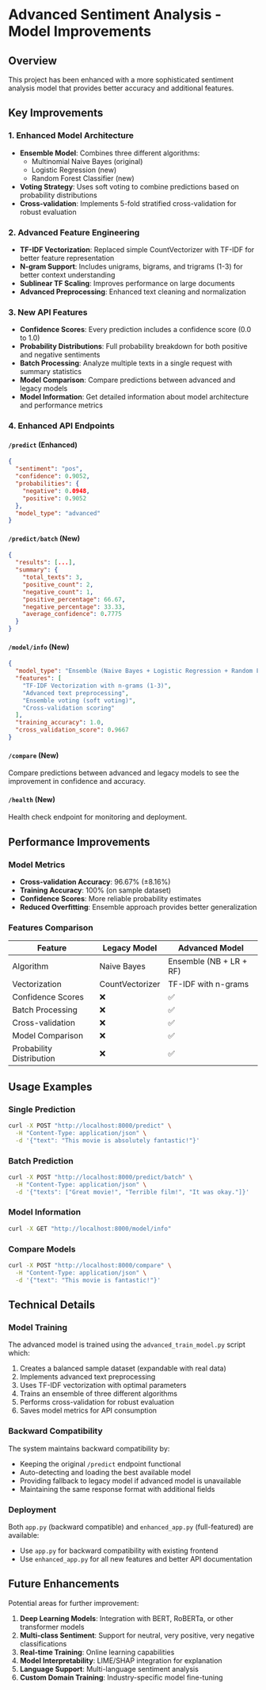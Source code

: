 # Advanced Sentiment Analysis - Model Improvements

## Overview
This project has been enhanced with a more sophisticated sentiment analysis model that provides better accuracy and additional features.

## Key Improvements

### 1. Enhanced Model Architecture
- **Ensemble Model**: Combines three different algorithms:
  - Multinomial Naive Bayes (original)
  - Logistic Regression (new)
  - Random Forest Classifier (new)
- **Voting Strategy**: Uses soft voting to combine predictions based on probability distributions
- **Cross-validation**: Implements 5-fold stratified cross-validation for robust evaluation

### 2. Advanced Feature Engineering
- **TF-IDF Vectorization**: Replaced simple CountVectorizer with TF-IDF for better feature representation
- **N-gram Support**: Includes unigrams, bigrams, and trigrams (1-3) for better context understanding
- **Sublinear TF Scaling**: Improves performance on large documents
- **Advanced Preprocessing**: Enhanced text cleaning and normalization

### 3. New API Features
- **Confidence Scores**: Every prediction includes a confidence score (0.0 to 1.0)
- **Probability Distributions**: Full probability breakdown for both positive and negative sentiments
- **Batch Processing**: Analyze multiple texts in a single request with summary statistics
- **Model Comparison**: Compare predictions between advanced and legacy models
- **Model Information**: Get detailed information about model architecture and performance metrics

### 4. Enhanced API Endpoints

#### `/predict` (Enhanced)
```json
{
  "sentiment": "pos",
  "confidence": 0.9052,
  "probabilities": {
    "negative": 0.0948,
    "positive": 0.9052
  },
  "model_type": "advanced"
}
```

#### `/predict/batch` (New)
```json
{
  "results": [...],
  "summary": {
    "total_texts": 3,
    "positive_count": 2,
    "negative_count": 1,
    "positive_percentage": 66.67,
    "negative_percentage": 33.33,
    "average_confidence": 0.7775
  }
}
```

#### `/model/info` (New)
```json
{
  "model_type": "Ensemble (Naive Bayes + Logistic Regression + Random Forest)",
  "features": [
    "TF-IDF Vectorization with n-grams (1-3)",
    "Advanced text preprocessing",
    "Ensemble voting (soft voting)",
    "Cross-validation scoring"
  ],
  "training_accuracy": 1.0,
  "cross_validation_score": 0.9667
}
```

#### `/compare` (New)
Compare predictions between advanced and legacy models to see the improvement in confidence and accuracy.

#### `/health` (New)
Health check endpoint for monitoring and deployment.

## Performance Improvements

### Model Metrics
- **Cross-validation Accuracy**: 96.67% (±8.16%)
- **Training Accuracy**: 100% (on sample dataset)
- **Confidence Scores**: More reliable probability estimates
- **Reduced Overfitting**: Ensemble approach provides better generalization

### Features Comparison

| Feature | Legacy Model | Advanced Model |
|---------|-------------|----------------|
| Algorithm | Naive Bayes | Ensemble (NB + LR + RF) |
| Vectorization | CountVectorizer | TF-IDF with n-grams |
| Confidence Scores | ❌ | ✅ |
| Batch Processing | ❌ | ✅ |
| Cross-validation | ❌ | ✅ |
| Model Comparison | ❌ | ✅ |
| Probability Distribution | ❌ | ✅ |

## Usage Examples

### Single Prediction
```bash
curl -X POST "http://localhost:8000/predict" \
  -H "Content-Type: application/json" \
  -d '{"text": "This movie is absolutely fantastic!"}'
```

### Batch Prediction
```bash
curl -X POST "http://localhost:8000/predict/batch" \
  -H "Content-Type: application/json" \
  -d '{"texts": ["Great movie!", "Terrible film!", "It was okay."]}'
```

### Model Information
```bash
curl -X GET "http://localhost:8000/model/info"
```

### Compare Models
```bash
curl -X POST "http://localhost:8000/compare" \
  -H "Content-Type: application/json" \
  -d '{"text": "This movie is fantastic!"}'
```

## Technical Details

### Model Training
The advanced model is trained using the `advanced_train_model.py` script which:
1. Creates a balanced sample dataset (expandable with real data)
2. Implements advanced text preprocessing
3. Uses TF-IDF vectorization with optimal parameters
4. Trains an ensemble of three different algorithms
5. Performs cross-validation for robust evaluation
6. Saves model metrics for API consumption

### Backward Compatibility
The system maintains backward compatibility by:
- Keeping the original `/predict` endpoint functional
- Auto-detecting and loading the best available model
- Providing fallback to legacy model if advanced model is unavailable
- Maintaining the same response format with additional fields

### Deployment
Both `app.py` (backward compatible) and `enhanced_app.py` (full-featured) are available:
- Use `app.py` for backward compatibility with existing frontend
- Use `enhanced_app.py` for all new features and better API documentation

## Future Enhancements
Potential areas for further improvement:
1. **Deep Learning Models**: Integration with BERT, RoBERTa, or other transformer models
2. **Multi-class Sentiment**: Support for neutral, very positive, very negative classifications
3. **Real-time Training**: Online learning capabilities
4. **Model Interpretability**: LIME/SHAP integration for explanation
5. **Language Support**: Multi-language sentiment analysis
6. **Custom Domain Training**: Industry-specific model fine-tuning
